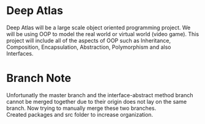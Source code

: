 <h1>Deep Atlas</h1>

Deep Atlas will be a large scale object oriented programming project. 
We will be using OOP to model the real world or virtual world (video game).
This project will include all of the aspects of OOP such as Inheritance, 
Composition, Encapsulation, Abstraction, Polymorphism and also Interfaces. 

<h1>Branch Note </h1>
Unfortunatly the master branch and the interface-abstract method branch cannot be merged
together due to their origin does not lay on the same branch. Now trying to manually merge
these two branches.
<br>
Created packages and src folder to increase organization.

